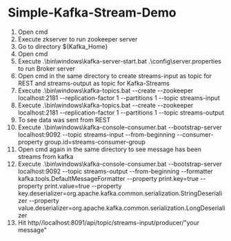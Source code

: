 # Simple-Kafka-Stream-Demo

1. Open cmd
2. Execute zkserver to run zookeeper server
3. Go to directory ${Kafka_Home}
4. Open cmd
5. Execute .\bin\windows\kafka-server-start.bat .\config\server.properties to run Broker server
6. Open cmd in the same directory to create streams-input as topic for REST and streams-output as topic for Kafka-Streams
7. Execute .\bin\windows\kafka-topics.bat --create --zookeeper localhost:2181 --replication-factor 1 --partitions 1 --topic streams-input
8. Execute .\bin\windows\kafka-topics.bat --create --zookeeper localhost:2181 --replication-factor 1 --partitions 1 --topic streams-output
9. To see data was sent from REST
10. Execute .\bin\windows\kafka-console-consumer.bat --bootstrap-server localhost:9092 --topic streams-input --from-beginning --consumer-property group.id=streams-consumer-group
11. Open cmd again in the same directory to see message has been streams from kafka
12. Execute .\bin\windows\kafka-console-consumer.bat --bootstrap-server localhost:9092 --topic streams-output --from-beginning  --formatter kafka.tools.DefaultMessageFormatter --property print.key=true --property print.value=true --property key.deserializer=org.apache.kafka.common.serialization.StringDeserializer --property value.deserializer=org.apache.kafka.common.serialization.LongDeserializer
13. Hit http//localhost:8091/api/topic/streams-input/producer/"your message"
